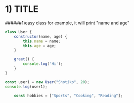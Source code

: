 # 1) TITLE
######1)easy class for example, it will print "name and age"
```javascript
class User {
    constructor(name, age) {
        this.name = name;
        this.age = age;
    }

    greet() {
        console.log('Hi');
    }
}

const user1 = new User("Shotiko", 20);
console.log(user1);
```



```javascript
    const hobbies = ["Sports", "Cooking", "Reading"];
```
